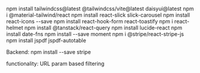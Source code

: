 npm install tailwindcss@latest @tailwindcss/vite@latest daisyui@latest
npm i @material-tailwind/react
npm install react-slick slick-carousel
npm install react-icons --save
npm install react-hook-form react-toastify
npm i react-helmet
npm install @tanstack/react-query
npm install lucide-react
npm install date-fns
npm install --save moment
npm i @stripe/react-stripe-js
npm install jspdf jspdf-autotable

Backend:
npm install --save stripe

functionality:
URL param based filtering
